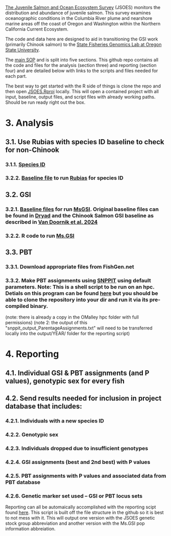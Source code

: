 [The Juvenile Salmon and Ocean Ecosystem Survey](https://cimers.oregonstate.edu/our-research/conservation-protection-restoration-marine-resources/jsoes) (JSOES) monitors the distribution and abundance of juvenile salmon. This survey examines oceanographic conditions in the Columbia River plume and nearshore marine areas off the coast of Oregon and Washington within the Northern California Current Ecosystem. 

The code and data here are designed to aid in transitioning the GSI work (primarily Chinook salmon) to the [State Fisheries Genomics Lab at Oregon State University](https://agsci.oregonstate.edu/state-fisheries-genomics-lab). 

The [main SOP](https://github.com/DaniBlumstein/JSOES_GSI/blob/main/JSOES%20Genetics%20SOP.docx) and is split into five sections. This github repo contains all the code and files for the analysis (section three) and reporting (section four) and are detailed below with links to the scripts and files needed for each part.

The best way to get started with the R side of things is clone the repo and then open [JSOES.Rproj](https://github.com/DaniBlumstein/JSOES_GSI/blob/main/JSOES.Rproj) locally. This will open a contained project with all input, baseline, output files, and script files with already working paths. Should be run ready right out the box.

# 3. Analysis
## 3.1.	Use Rubias with species ID baseline to check for non-Chinook
### 3.1.1. [Species ID](https://github.com/DaniBlumstein/JSOES_GSI/blob/main/3_1_speciesID.Rmd) 
### 3.2.2. [Baseline file](https://github.com/DaniBlumstein/JSOES_GSI/blob/main/baseline/SpID_Baseline_176loci_RubiasInput.csv) to run [Rubias](https://github.com/eriqande/rubias) for species ID
## 3.2.	GSI
### 3.2.1. [Baseline files](https://github.com/DaniBlumstein/JSOES_GSI/tree/main/baseline) for run [MsGSI](https://github.com/boppingshoe/Ms.GSI). Original baseline files can be found in [Dryad](https://datadryad.org/stash/dataset/doi:10.5061/dryad.dz08kps5b) and the Chinook Salmon GSI baseline as described in [Van Doornik et al. 2024](https://doi.org/10.1002/nafm.11019)
### 3.2.2. R code to run [Ms.GSI](https://github.com/DaniBlumstein/JSOES_GSI/blob/main/3_2_2_MsGSI.Rmd)
## 3.3.	PBT
### 3.3.1. Download appropriate files from FishGen.net
### 3.3.2. Make PBT assignments using [SNPPIT](https://github.com/DaniBlumstein/JSOES_GSI/blob/main/3_3_2_snppit.sh) using default parameters. Note: This is a shell script to be run on an hpc. Detials on this program can be found [here](https://github.com/eriqande/snppit/tree/master) but you should be able to clone the repository into your dir and run it via its pre-compiled binary. 
(note: there is already a copy in the OMalley hpc folder with full permissions)
(note 2: the output of this "snppit_output_ParentageAssignments.txt" will need to be transferred locally into the output/YEAR/ folder for the reporting script)

# 4.	Reporting
## 4.1.	Individual GSI & PBT assignments (and P values), genotypic sex for every fish
## 4.2.	Send results needed for inclusion in project database that includes:
### 4.2.1. Individuals with a new species ID
### 4.2.2. Genotypic sex
### 4.2.3. Individuals dropped due to insufficient genotypes 
### 4.2.4. GSI assignments (best and 2nd best) with P values
### 4.2.5. PBT assignments with P values and associated data from PBT database
### 4.2.6. Genetic marker set used – GSI or PBT locus sets

Reporting can all be automaically accomplished with the reporting scipt found [here](https://github.com/DaniBlumstein/JSOES_GSI/blob/main/4_reporting.Rmd). This script is built off the file structure in the github so it is best to not mess with it. This will output one version with the JSOES genetic stock group abbreviation and another version with the Ms.GSI pop information abbreiation. 
